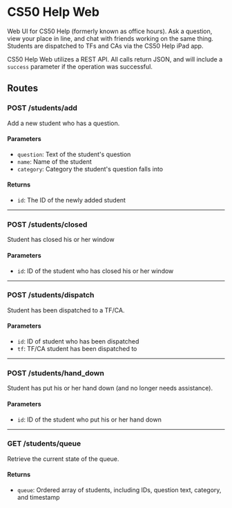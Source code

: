 CS50 Help Web
=============

Web UI for CS50 Help (formerly known as office hours). Ask a question, view your place in line, and chat with friends working on the same thing. Students are dispatched to TFs and CAs via the CS50 Help iPad app.

CS50 Help Web utilizes a REST API. All calls return JSON, and will include a `success` parameter if the operation was successful.

## Routes

### POST /students/add 
Add a new student who has a question.
#### Parameters
* `question`: Text of the student's question
* `name`: Name of the student
* `category`: Category the student's question falls into

#### Returns
* `id`: The ID of the newly added student

***

### POST /students/closed
Student has closed his or her window
#### Parameters
* `id`: ID of the student who has closed his or her window

***

### POST /students/dispatch
Student has been dispatched to a TF/CA.
#### Parameters
* `id`: ID of student who has been dispatched
* `tf`: TF/CA student has been dispatched to

***

### POST /students/hand_down
Student has put his or her hand down (and no longer needs assistance).
#### Parameters
* `id`: ID of the student who put his or her hand down

***

### GET /students/queue
Retrieve the current state of the queue.
#### Returns
* `queue`: Ordered array of students, including IDs, question text, category, and timestamp
